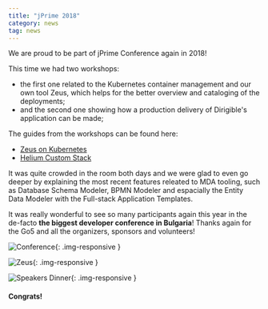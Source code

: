 ```yaml
---
title: "jPrime 2018"
category: news
tag: news
---
```


We are proud to be part of jPrime Conference again in 2018!

This time we had two workshops:

* the first one related to the Kubernetes container management and our own tool Zeus, which helps for the better overview and cataloging of the deployments; 
* and the second one showing how a production delivery of Dirigible's application can be made;

The guides from the workshops can be found here:

* [Zeus on Kubernetes](https://thuf.github.io/dirigible-io/samples/tutorial_zeus_on_kubernetes_minikube.html)
* [Helium Custom Stack](https://thuf.github.io/dirigible-io/samples/tutorial_helium_custom_stack.html)

It was quite crowded in the room both days and we were glad to even go deeper by explaining the most recent features releated to MDA tooling, such as Database Schema Modeler, BPMN Modeler and espacially the Entity Data Modeler with the Full-stack Application Templates.

It was really wonderful to see so many participants again this year in the de-facto **the biggest developer conference in Bulgaria**! Thanks again for the Go5 and all the organizers, sponsors and volunteers!


![Conference](/img/posts/20180531/jprime_1.png){: .img-responsive }

![Zeus](/img/posts/20180531/jprime_2.png){: .img-responsive }

![Speakers Dinner](/img/posts/20180531/jprime_3.png){: .img-responsive }

#### Congrats!
